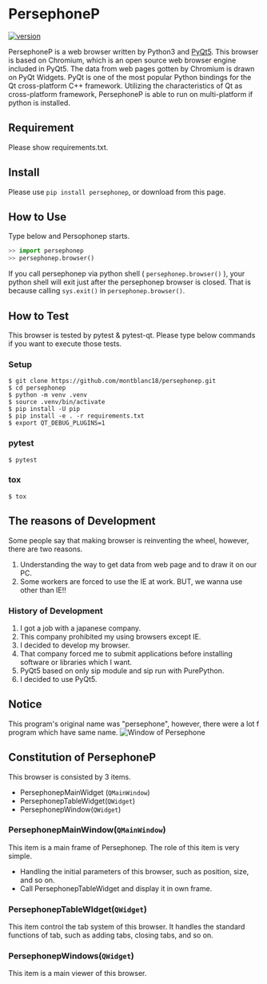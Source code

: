 
# PersephoneP

[![version](http://img.shields.io/pypi/v/persephonep.svg)](https://pypi.python.org/pypi/persephonep/)



PersephoneP is a web browser written by Python3 and [PyQt5](https://www.riverbankcomputing.com/static/Docs/PyQt5/).
This browser is based on Chromium,
 which is an open source web browser engine included in PyQt5.
The data from web pages gotten by Chromium is drawn on PyQt Widgets.
PyQt is one of the most popular Python bindings for the Qt cross-platform C++ framework.
Utilizing the characteristics of Qt as cross-platform framework,
 PersephoneP is able to run on multi-platform if python is installed.

## Requirement

Please show requirements.txt.

## Install

Please use ```pip install persephonep```, or download from this page.

## How to Use

Type below and Persophonep starts.

```python
>> import persephonep
>> persephonep.browser()
```

If you call persephonep via python shell ( ```persephonep.browser()``` ), your python shell will exit just after the persephonep browser is closed.
That is because calling ```sys.exit()``` in ```persephonep.browser()```.

## How to Test

This browser is tested by pytest & pytest-qt.
Please type below commands if you want to execute those tests.

### Setup

```text
$ git clone https://github.com/montblanc18/persephonep.git
$ cd persephonep
$ python -m venv .venv
$ source .venv/bin/activate
$ pip install -U pip
$ pip install -e . -r requirements.txt
$ export QT_DEBUG_PLUGINS=1
```

### pytest

```text
$ pytest
```

### tox

```text
$ tox
```

## The reasons of Development

Some people say that making browser is reinventing the wheel,
 however, there are two reasons.

1. Understanding the way to get data from web page and to draw it on our PC.
1. Some workers are forced to use the IE at work. BUT,
 we wanna use other than IE!!

### History of Development

1. I got a job with a japanese company.
1. This company prohibited my using browsers except IE.
1. I decided to develop my browser.
1. That company forced me to submit applications before installing software or libraries which I want.
1. PyQt5 based on only sip module and sip run with PurePython.
1. I decided to use PyQt5.

## Notice

This program's original name was "persephone",
 however, there were a lot f program which have same name.
![Window of Persephone](https://github.com/montblanc18/persephonep/blob/master/img/window_of_persephonep.png "Window_of_Persephone")

## Constitution of PersephoneP

This browser is consisted by 3 items.

- PersephonepMainWidget (```QMainWindow```)
- PersephonepTableWidget(```QWidget```)
- PersephonepWindow(```QWidget```)

### PersephonepMainWindow(```QMainWindow```)

This item is a main frame of Persephonep.
The role of this item is very simple.

- Handling the initial parameters of this browser, such as position, size, and so on.
- Call PersephonepTableWidget and display it in own frame.

### PersephonepTableWIdget(```QWidget```)

This item control the tab system of this browser. It handles the standard functions of tab, such as adding tabs, closing tabs, and so on.

### PersephonepWindows(```QWidget```)

This item is a main viewer of this browser.